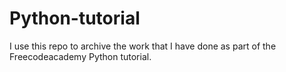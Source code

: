 # Python-tutorial
I use this repo to archive the work that I have done as part of the Freecodeacademy Python tutorial. 
